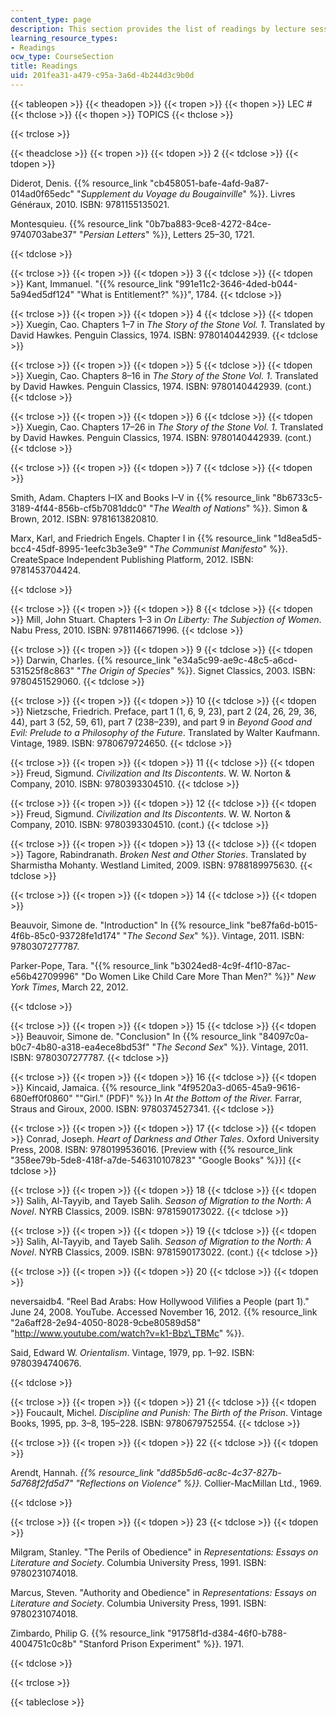 ```yaml
---
content_type: page
description: This section provides the list of readings by lecture session.
learning_resource_types:
- Readings
ocw_type: CourseSection
title: Readings
uid: 201fea31-a479-c95a-3a6d-4b244d3c9b0d
---
```


{{< tableopen >}}
{{< theadopen >}}
{{< tropen >}}
{{< thopen >}}
LEC #
{{< thclose >}}
{{< thopen >}}
TOPICS
{{< thclose >}}

{{< trclose >}}

{{< theadclose >}}
{{< tropen >}}
{{< tdopen >}}
2
{{< tdclose >}}
{{< tdopen >}}


Diderot, Denis. {{% resource_link "cb458051-bafe-4afd-9a87-014ad0f65edc" "_Supplement du Voyage du Bougainville_" %}}. Livres Généraux, 2010. ISBN: 9781155135021.

Montesquieu. {{% resource_link "0b7ba883-9ce8-4272-84ce-9740703abe37" "_Persian Letters_" %}}, Letters 25–30, 1721.


{{< tdclose >}}

{{< trclose >}}
{{< tropen >}}
{{< tdopen >}}
3
{{< tdclose >}}
{{< tdopen >}}
Kant, Immanuel. "{{% resource_link "991e11c2-3646-4ded-b044-5a94ed5df124" "What is Entitlement?" %}}", 1784.
{{< tdclose >}}

{{< trclose >}}
{{< tropen >}}
{{< tdopen >}}
4
{{< tdclose >}}
{{< tdopen >}}
Xuegin, Cao. Chapters 1–7 in _The Story of the Stone Vol. 1_. Translated by David Hawkes. Penguin Classics, 1974. ISBN: 9780140442939.
{{< tdclose >}}

{{< trclose >}}
{{< tropen >}}
{{< tdopen >}}
5
{{< tdclose >}}
{{< tdopen >}}
Xuegin, Cao. Chapters 8–16 in _The Story of the Stone Vol. 1_. Translated by David Hawkes. Penguin Classics, 1974. ISBN: 9780140442939. (cont.)
{{< tdclose >}}

{{< trclose >}}
{{< tropen >}}
{{< tdopen >}}
6
{{< tdclose >}}
{{< tdopen >}}
Xuegin, Cao. Chapters 17–26 in _The Story of the Stone Vol. 1_. Translated by David Hawkes. Penguin Classics, 1974. ISBN: 9780140442939. (cont.)
{{< tdclose >}}

{{< trclose >}}
{{< tropen >}}
{{< tdopen >}}
7
{{< tdclose >}}
{{< tdopen >}}


Smith, Adam. Chapters I–IX and Books I–V in {{% resource_link "8b6733c5-3189-4f44-856b-cf5b7081ddc0" "_The Wealth of Nations_" %}}. Simon & Brown, 2012. ISBN: 9781613820810.

Marx, Karl, and Friedrich Engels. Chapter I in {{% resource_link "1d8ea5d5-bcc4-45df-8995-1eefc3b3e3e9" "_The Communist Manifesto_" %}}. CreateSpace Independent Publishing Platform, 2012. ISBN: 9781453704424.


{{< tdclose >}}

{{< trclose >}}
{{< tropen >}}
{{< tdopen >}}
8
{{< tdclose >}}
{{< tdopen >}}
Mill, John Stuart. Chapters 1–3 in _On Liberty: The Subjection of Women_. Nabu Press, 2010. ISBN: 9781146671996.
{{< tdclose >}}

{{< trclose >}}
{{< tropen >}}
{{< tdopen >}}
9
{{< tdclose >}}
{{< tdopen >}}
Darwin, Charles. {{% resource_link "e34a5c99-ae9c-48c5-a6cd-531525f8c863" "_The Origin of Species_" %}}. Signet Classics, 2003. ISBN: 9780451529060.
{{< tdclose >}}

{{< trclose >}}
{{< tropen >}}
{{< tdopen >}}
10
{{< tdclose >}}
{{< tdopen >}}
Nietzsche, Friedrich. Preface, part 1 (1, 6, 9, 23), part 2 (24, 26, 29, 36, 44), part 3 (52, 59, 61), part 7 (238–239), and part 9 in _Beyond Good and Evil: Prelude to a Philosophy of the Future_. Translated by Walter Kaufmann. Vintage, 1989. ISBN: 9780679724650.
{{< tdclose >}}

{{< trclose >}}
{{< tropen >}}
{{< tdopen >}}
11
{{< tdclose >}}
{{< tdopen >}}
Freud, Sigmund. _Civilization and Its Discontents_. W. W. Norton & Company, 2010. ISBN: 9780393304510.
{{< tdclose >}}

{{< trclose >}}
{{< tropen >}}
{{< tdopen >}}
12
{{< tdclose >}}
{{< tdopen >}}
Freud, Sigmund. _Civilization and Its Discontents_. W. W. Norton & Company, 2010. ISBN: 9780393304510. (cont.)
{{< tdclose >}}

{{< trclose >}}
{{< tropen >}}
{{< tdopen >}}
13
{{< tdclose >}}
{{< tdopen >}}
Tagore, Rabindranath. _Broken Nest and Other Stories_. Translated by Sharmistha Mohanty. Westland Limited, 2009. ISBN: 9788189975630.
{{< tdclose >}}

{{< trclose >}}
{{< tropen >}}
{{< tdopen >}}
14
{{< tdclose >}}
{{< tdopen >}}


Beauvoir, Simone de. "Introduction" In {{% resource_link "be87fa6d-b015-4f6b-85c0-93728fe1d174" "_The Second Sex_" %}}. Vintage, 2011. ISBN: 9780307277787.

Parker-Pope, Tara. "{{% resource_link "b3024ed8-4c9f-4f10-87ac-e56b42709996" "Do Women Like Child Care More Than Men?" %}}" _New York Times_, March 22, 2012.


{{< tdclose >}}

{{< trclose >}}
{{< tropen >}}
{{< tdopen >}}
15
{{< tdclose >}}
{{< tdopen >}}
Beauvoir, Simone de. "Conclusion" In {{% resource_link "84097c0a-b0c7-4b80-a318-ea4ece8bd53f" "_The Second Sex_" %}}. Vintage, 2011. ISBN: 9780307277787.
{{< tdclose >}}

{{< trclose >}}
{{< tropen >}}
{{< tdopen >}}
16
{{< tdclose >}}
{{< tdopen >}}
Kincaid, Jamaica. {{% resource_link "4f9520a3-d065-45a9-9616-680eff0f0860" "\"Girl.\" (PDF)" %}} In _At the Bottom of the River._ Farrar, Straus and Giroux, 2000. ISBN: 9780374527341.
{{< tdclose >}}

{{< trclose >}}
{{< tropen >}}
{{< tdopen >}}
17
{{< tdclose >}}
{{< tdopen >}}
Conrad, Joseph. _Heart of Darkness and Other Tales_. Oxford University Press, 2008. ISBN: 9780199536016. \[Preview with {{% resource_link "358ee79b-5de8-418f-a7de-546310107823" "Google Books" %}}\]
{{< tdclose >}}

{{< trclose >}}
{{< tropen >}}
{{< tdopen >}}
18
{{< tdclose >}}
{{< tdopen >}}
Salih, Al-Tayyib, and Tayeb Salih. _Season of Migration to the North: A Novel_. NYRB Classics, 2009. ISBN: 9781590173022.
{{< tdclose >}}

{{< trclose >}}
{{< tropen >}}
{{< tdopen >}}
19
{{< tdclose >}}
{{< tdopen >}}
Salih, Al-Tayyib, and Tayeb Salih. _Season of Migration to the North: A Novel_. NYRB Classics, 2009. ISBN: 9781590173022. (cont.)
{{< tdclose >}}

{{< trclose >}}
{{< tropen >}}
{{< tdopen >}}
20
{{< tdclose >}}
{{< tdopen >}}


neversaidb4. "Reel Bad Arabs: How Hollywood Vilifies a People (part 1)." June 24, 2008. YouTube. Accessed November 16, 2012. {{% resource_link "2a6aff28-2e94-4050-8028-9cbe80589d58" "http://www.youtube.com/watch?v=k1-Bbz\_TBMc" %}}.

Said, Edward W. _Orientalism_. Vintage, 1979, pp. 1–92. ISBN: 9780394740676.


{{< tdclose >}}

{{< trclose >}}
{{< tropen >}}
{{< tdopen >}}
21
{{< tdclose >}}
{{< tdopen >}}
Foucault, Michel. _Discipline and Punish: The Birth of the Prison_. Vintage Books, 1995, pp. 3–8, 195–228. ISBN: 9780679752554.
{{< tdclose >}}

{{< trclose >}}
{{< tropen >}}
{{< tdopen >}}
22
{{< tdclose >}}
{{< tdopen >}}


Arendt, Hannah. _{{% resource_link "dd85b5d6-ac8c-4c37-827b-5d768f2fd5d7" "Reflections on Violence" %}}._ Collier-MacMillan Ltd., 1969.


{{< tdclose >}}

{{< trclose >}}
{{< tropen >}}
{{< tdopen >}}
23
{{< tdclose >}}
{{< tdopen >}}


Milgram, Stanley. "The Perils of Obedience" in _Representations: Essays on Literature and Society_. Columbia University Press, 1991. ISBN: 9780231074018.

Marcus, Steven. "Authority and Obedience" in _Representations: Essays on Literature and Society_. Columbia University Press, 1991. ISBN: 9780231074018.

Zimbardo, Philip G. {{% resource_link "91758f1d-d384-46f0-b788-4004751c0c8b" "Stanford Prison Experiment" %}}. 1971.


{{< tdclose >}}

{{< trclose >}}

{{< tableclose >}}